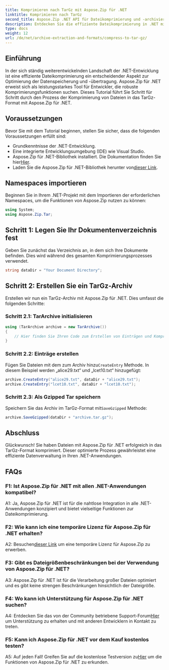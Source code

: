 ```yaml
---
title: Komprimieren nach TarGz mit Aspose.Zip für .NET
linktitle: Komprimieren nach TarGz
second_title: Aspose.Zip .NET API für Dateikomprimierung und -archivierung
description: Entdecken Sie die effiziente Dateikomprimierung in .NET mit Aspose.Zip. Komprimieren Sie mühelos nach TarGz.
type: docs
weight: 12
url: /de/net/archive-extraction-and-formats/compress-to-tar-gz/
---
```

## Einführung

In der sich ständig weiterentwickelnden Landschaft der .NET-Entwicklung ist eine effiziente Dateikomprimierung ein entscheidender Aspekt zur Optimierung der Datenspeicherung und -übertragung. Aspose.Zip für .NET erweist sich als leistungsstarkes Tool für Entwickler, die robuste Komprimierungsfunktionen suchen. Dieses Tutorial führt Sie Schritt für Schritt durch den Prozess der Komprimierung von Dateien in das TarGz-Format mit Aspose.Zip für .NET.

## Voraussetzungen

Bevor Sie mit dem Tutorial beginnen, stellen Sie sicher, dass die folgenden Voraussetzungen erfüllt sind:

- Grundkenntnisse der .NET-Entwicklung.
- Eine integrierte Entwicklungsumgebung (IDE) wie Visual Studio.
-  Aspose.Zip für .NET-Bibliothek installiert. Die Dokumentation finden Sie hier[Hier](https://reference.aspose.com/zip/net/).
-  Laden Sie die Aspose.Zip für .NET-Bibliothek herunter von[dieser Link](https://releases.aspose.com/zip/net/).

## Namespaces importieren

Beginnen Sie in Ihrem .NET-Projekt mit dem Importieren der erforderlichen Namespaces, um die Funktionen von Aspose.Zip nutzen zu können:

```csharp
using System;
using Aspose.Zip.Tar;
```

## Schritt 1: Legen Sie Ihr Dokumentenverzeichnis fest

Geben Sie zunächst das Verzeichnis an, in dem sich Ihre Dokumente befinden. Dies wird während des gesamten Komprimierungsprozesses verwendet.

```csharp
string dataDir = "Your Document Directory";
```

## Schritt 2: Erstellen Sie ein TarGz-Archiv

Erstellen wir nun ein TarGz-Archiv mit Aspose.Zip für .NET. Dies umfasst die folgenden Schritte:

### Schritt 2.1: TarArchive initialisieren

```csharp
using (TarArchive archive = new TarArchive())
{
    // Hier finden Sie Ihren Code zum Erstellen von Einträgen und Komprimieren von Dateien
}
```

### Schritt 2.2: Einträge erstellen

 Fügen Sie Dateien mit dem zum Archiv hinzu`CreateEntry` Methode. In diesem Beispiel werden „alice29.txt“ und „lcet10.txt“ hinzugefügt:

```csharp
archive.CreateEntry("alice29.txt", dataDir + "alice29.txt");
archive.CreateEntry("lcet10.txt", dataDir + "lcet10.txt");
```

### Schritt 2.3: Als Gzipped Tar speichern

 Speichern Sie das Archiv im TarGz-Format mit`SaveGzipped` Methode:

```csharp
archive.SaveGzipped(dataDir + "archive.tar.gz");
```

## Abschluss

Glückwunsch! Sie haben Dateien mit Aspose.Zip für .NET erfolgreich in das TarGz-Format komprimiert. Dieser optimierte Prozess gewährleistet eine effiziente Datenverwaltung in Ihren .NET-Anwendungen.

## FAQs

### F1: Ist Aspose.Zip für .NET mit allen .NET-Anwendungen kompatibel?
A1: Ja, Aspose.Zip für .NET ist für die nahtlose Integration in alle .NET-Anwendungen konzipiert und bietet vielseitige Funktionen zur Dateikomprimierung.

### F2: Wie kann ich eine temporäre Lizenz für Aspose.Zip für .NET erhalten?

 A2: Besuchen[dieser Link](https://purchase.aspose.com/temporary-license/) um eine temporäre Lizenz für Aspose.Zip zu erwerben.

### F3: Gibt es Dateigrößenbeschränkungen bei der Verwendung von Aspose.Zip für .NET?

A3: Aspose.Zip für .NET ist für die Verarbeitung großer Dateien optimiert und es gibt keine strengen Beschränkungen hinsichtlich der Dateigröße.

### F4: Wo kann ich Unterstützung für Aspose.Zip für .NET suchen?

 A4: Entdecken Sie das von der Community betriebene Support-Forum[Hier](https://forum.aspose.com/c/zip/37) um Unterstützung zu erhalten und mit anderen Entwicklern in Kontakt zu treten.

### F5: Kann ich Aspose.Zip für .NET vor dem Kauf kostenlos testen?

 A5: Auf jeden Fall! Greifen Sie auf die kostenlose Testversion zu[Hier](https://releases.aspose.com/zip/net) um die Funktionen von Aspose.Zip für .NET zu erkunden.